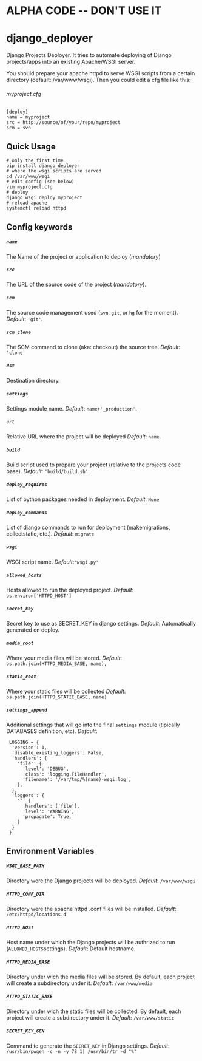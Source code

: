 
# ALPHA CODE -- DON'T USE IT

django_deployer
===============




Django Projects Deployer. It tries to automate deploying of Django projects/apps into an
existing Apache/WSGI server.

You should prepare your apache httpd to serve WSGI scripts from a certain directory (default: /var/www/wsgi).
Then you could edit a cfg file like this:

###### myproject.cfg
    [deploy]
    name = myproject
    src = http://source/of/your/repo/myproject
    scm = svn


Quick Usage
-----------
    # only the first time
    pip install django_deployer
    # where the wsgi scripts are served
    cd /var/www/wsgi
    # edit config (see below)
    vim myproject.cfg
    # deploy
    django_wsgi_deploy myproject
    # reload apache
    systemctl reload httpd


Config keywords
---------------
##### `name`
The Name of the project or application to deploy (*mandatory*)
##### `src`
The URL of the source code of the project (*mandatory*).
##### `scm`
The source code management used (`svn`, `git`, or `hg` for the moment).
_Default_: `'git'`.
##### `scm_clone`
The SCM command to clone (aka: checkout) the source tree.
_Default_: `'clone'`
##### `dst`
Destination directory.
##### `settings`
Settings module name.
_Default_: `name+'_production'`.
##### `url`
Relative URL where the project will be deployed
_Default_: `name`.
##### `build`
Build script used to prepare your project (relative to the projects code base).
_Default_: `'build/build.sh'`.
##### `deploy_requires`
List of python packages needed in deployment.
_Default_: `None`
##### `deploy_commands`
List of django commands to run for deployment (makemigrations, collectstatic,
 etc.).
_Default_: `migrate`
##### `wsgi`
WSGI script name.
_Default_:`'wsgi.py'`
##### `allowed_hosts`
Hosts allowed to run the deployed project.
_Default_: `os.environ['HTTPD_HOST']`
##### `secret_key`
Secret key to use as SECRET_KEY in django settings.
_Default_: Automatically generated on deploy.
##### `media_root`
Where your media files will be stored.
_Default_: `os.path.join(HTTPD_MEDIA_BASE, name),`
##### `static_root`
Where your static files will be collected
_Default_: `os.path.join(HTTPD_STATIC_BASE, name)`
##### `settings_append`
Additional settings that will go into the final `settings` module (tipically DATABASES definition, etc).
_Default_:

     LOGGING = {
      'version': 1,
      'disable_existing_loggers': False,
      'handlers': {
        'file': {
          'level': 'DEBUG',
          'class': 'logging.FileHandler',
          'filename': '/var/tmp/%(name)-wsgi.log',
        },
      },
      'loggers': {
        '': {
          'handlers': ['file'],
          'level': 'WARNING',
          'propagate': True,
        }
      }
     }


Environment Variables
---------------------

##### `WSGI_BASE_PATH`
Directory were the Django projects will be deployed.
_Default_: `/var/www/wsgi`

##### `HTTPD_CONF_DIR`
Directory were the apache httpd .conf files will be installed.
_Default_: `/etc/httpd/locations.d`

##### `HTTPD_HOST`
Host name under which the Django projects will be
authrized to run (`ALLOWED_HOSTS`settings).
_Default_: Default hostname.

##### `HTTPD_MEDIA_BASE`
Directory under wich the media files will be stored. By default, each
project will create a subdirectory under it.
_Default_: `/var/www/media`

##### `HTTPD_STATIC_BASE`
Directory under wich the static files will be collected. By default, each
project will create a subdirectory under it.
_Default_: `/var/www/static`

##### `SECRET_KEY_GEN`
Command to generate the `SECRET_KEY` in Django settings.
_Default_: `/usr/bin/pwgen -c -n -y 78 1| /usr/bin/tr -d "%"`
